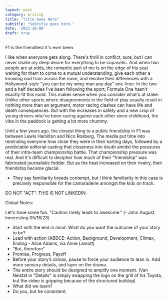 ```yaml
---
layout: post
category: writing
title: "Title Goes Here"
subtitle: "Subtitle goes here."
date: '2023-10-08'
draft: true
---
```


F1 is the friendliest it's ever been.

I like when everyone gets along. There's thrill in conflict, sure, but I can never shake my deep desire for everything to be copasetic. And when two people are at odds, the romantic part of me is on the edge of his seat waiting for them to come to a mutual understanding, give each other a knowing nod from across the room, and resolve their differences with a Hollywood-style "you can be my wing-man any day" one-liner. In the two and a half decades I've been following the sport, Formula One hasn't exactly fit this mold. This makes sense when you consider what's at stake. Unlike other sports where disagreements in the field of play usually result in nothing more than an argument, motor racing clashes can have life and death consequences. But with the increases in safety and a new crop of young drivers who've been racing against each other since childhood, the vibe in the paddock is getting a lot more chummy.

Until a few years ago, the closest thing to a public friendship in F1 was between Lewis Hamilton and Nico Rosberg. The media put time into reminding everyone how close they were in their karting days, followed by a predictable editorial casting that closeness into doubt amidst the pressures of their intra-team championship battle. That championship pressure was real. And it's difficult to decipher how much of their "friendship" was fabricated journalistic fodder. But as the heat increased on their rivalry, their friendship became glacial.

- They say familiarity breeds contempt, but I think familiarity in this case is precisely responsible for the camaraderie amongst the kids on track.


DO NOT "ACT". THIS IS NOT LINKEDIN.

Global Notes:

Let's have some fun. "Caution rarely leads to awesome." (- John August, Inneresting 05/18/23)

- Start with the end in mind: What do you want the outcome of your story to be?
- Lead with action (ABDCE: Action, Background, Development, Climax, Ending - Alice Adams, via Anne Lamott)
- “But, therefore”
- Promise, Progress, Payoff
- Before your story’s climax, pause to force your audience to lean in. Add more sensory details, and layer on the drama.
- The entire story should be designed to amplify one moment. (Van Neistat in "Details" is simply swapping the logo on the grill of his Toyota, but the video is gripping because of the structured buildup)
- What did we learn?
- Do you, but be consistent.
